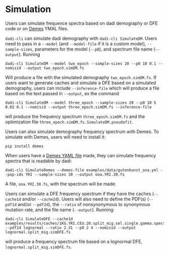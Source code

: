 # Simulation

Users can simulate frequence spectra based on dadi demography or DFE code or on [Demes](https://popsim-consortium.github.io/demes-spec-docs/main/introduction.html) YMAL files.

`dadi-cli` can simulate dadi demography with `dadi-cli SimulateDM`. Users need to pass in a `--model` (and `--model-file` if it is a custom model), `--sample-sizes`, parameters for the model (`--p0`), and spectrum file name (`--output`). Running
```
dadi-cli SimulateDM --model two_epoch --sample-sizes 20 --p0 10 0.1 --nomisid --output two_epoch.simDM.fs
```
Will produce a file with the simulated demography `two_epoch.simDM.fs`. If users want to generate caches and simulate a DFE based on a simulated demography, users can include `--inference-file` which will produce a file based on the text passed in `--output`, ex the command
```
dadi-cli SimulateDM --model three_epoch --sample-sizes 20 --p0 10 5 0.02 0.1 --nomisid --output three_epoch.simDM.fs --inference-file
```
will produce the frequency spectrum `three_epoch.simDM.fs` and the optimization file `three_epoch.simDM.fs.SimulateDM.pseudofit`.

Users can also simulate demography frequency spectrum with Demes. To simulate with Demes, users will need to install it:
```
pip install demes
```
When users have a [Demes YAML file](https://popsim-consortium.github.io/demes-spec-docs/main/tutorial.html) made, they can simulate frequency spectra that is readable by dadi:
```
dadi-cli SimulateDemes --demes-file examples/data/gutenkunst_ooa.yml --pop-ids YRI --sample-sizes 30 --output ooa.YRI.30.fs
```
A file, `ooa.YRI.30.fs`, with the spectrum will be made.

Users can simulate a DFE frequency spectrum if they have the caches (`--cache1d` and/or `--cache2d`). Users will also need to define the PDF(s) (`--pdf1d` and/or `--pdf2d`), the `--ratio` of nonsynonymous to synonymous mutation rate, and the file name (`--output`). Running:
```
dadi-cli SimulateDFE --cache1d examples/results/caches/1KG.YRI.CEU.20.split_mig.sel.single.gamma.spectra.bpkl --pdf1d lognormal --ratio 2.31 --p0 2 4 --nomisid --output lognormal.split_mig.simDFE.fs
```
will produce a frequency spectrum file based on a lognormal DFE, `lognormal.split_mig.simDFE.fs`.
